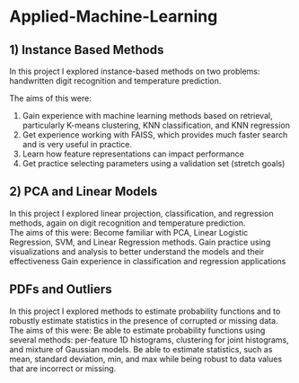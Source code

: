# Applied-Machine-Learning
## 1) Instance Based Methods

In this project I explored instance-based methods on two problems: handwritten digit recognition and temperature prediction. 

The aims of this were:

1. Gain experience with machine learning methods based on retrieval, particularly K-means clustering, KNN classification, and KNN regression
2. Get experience working with FAISS, which provides much faster search and is very useful in practice. 
3. Learn how feature representations can impact performance
4. Get practice selecting parameters using a validation set (stretch goals)

## 2)  PCA and Linear Models

In this project I explored linear projection, classification, and regression methods, again on digit recognition and temperature prediction.  
The aims of this were:
Become familiar with PCA, Linear Logistic Regression, SVM, and Linear Regression methods. 
Gain practice using visualizations and analysis to better understand the models and their effectiveness
Gain experience in classification and regression applications

## PDFs and Outliers

In this project I explored methods to estimate probability functions and to robustly estimate statistics in the presence of corrupted or missing data.
The aims of this were:
Be able to estimate probability functions using several methods: per-feature 1D histograms, clustering for joint histograms, and mixture of Gaussian models.
Be able to estimate statistics, such as mean, standard deviation, min, and max while being robust to data values that are incorrect or missing.

